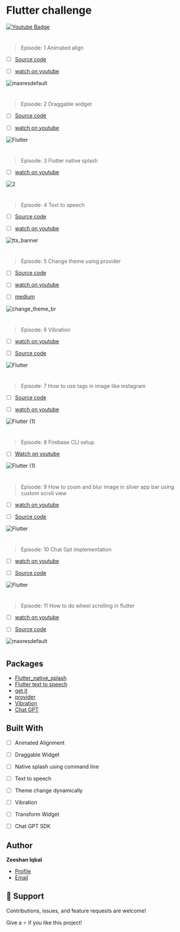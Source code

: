 # Flutter challenge

  <a href="https://www.youtube.com/channel/UCiBY18oLz7AyzZIzL3QrxwQ">
    <img src="https://img.shields.io/badge/YouTube-red?style=for-the-badge&logo=youtube&logoColor=white" alt="Youtube Badge"/>
  </a>
  
  >
  #

 <!-- ------------------------------------------------------ -->

> Episode: 1 Animated align

- [ ] [Source code](https://github.com/Zeeshan-progs/Flutter-challenge/tree/main/lib/ui/Ep_1_Alignment_align)

- [ ] [watch on youtube](https://www.youtube.com/watch?v=xtVApAuarD8)

![maxresdefault](https://user-images.githubusercontent.com/67018643/194779819-ef52a3a4-f825-4802-9b73-5f266283f37d.jpg)
# 

 <!-- ------------------------------------------------------ -->
 
> Episode: 2 Draggable widget
- [ ] [Source code](https://github.com/Zeeshan-progs/Flutter-challenge/tree/main/lib/ui/Ep_2_dragabble)

- [ ] [watch on youtube](https://www.youtube.com/watch?v=1L4QlI_nwz0)

![Flutter](https://user-images.githubusercontent.com/67018643/196007613-bd08c0c9-b385-435a-8585-007b5ef1ddad.png)

# 

 <!-- ------------------------------------------------------ -->

> Episode: 3 Flutter native splash

- [ ] [watch on youtube](https://www.youtube.com/watch?v=YGlgCbtXiYQ)

![2](https://user-images.githubusercontent.com/67018643/198876576-7ab02675-3bbb-4ddc-9f3f-244519b90cc0.png)

# 
 <!-- ------------------------------------------------------ -->

> Episode: 4 Text to speech

- [ ] [Source code](https://github.com/Zeeshan-progs/Flutter-challenge/tree/main/lib/ui/Ep_3_text_to_speech)

- [ ] [watch on youtube](https://youtu.be/x0md828OzlA)

![tts_banner](https://user-images.githubusercontent.com/67018643/198876954-21baba64-d3fa-446e-b695-ebee80d692b3.png)

# 
 <!-- ------------------------------------------------------ -->
 
> Episode: 5 Change theme using provider


- [ ] [Source code](https://github.com/Zeeshan-progs/Flutter-challenge/tree/main/lib/ui/Ep_4_change_theme)

- [ ] [watch on youtube](https://www.youtube.com/watch?v=h2JWvU1AMNA)
- [ ] [medium](https://medium.com/@md.zeeshaniqbal7277/change-theme-dynamically-flutter-provider-package-shared-preferences-35847c237025)

![change_theme_br](https://user-images.githubusercontent.com/67018643/199065296-5dba941f-7dbb-46ef-a48b-b4b0ad35b4ba.png)

# 
 <!-- ------------------------------------------------------ -->
 
> Episode: 6 Vibration

- [ ] [watch on youtube](https://www.youtube.com/watch?v=gWMqED6R5pE)

- [ ] [Source code](https://github.com/Zeeshan-progs/Flutter-challenge/tree/main/lib/ui/change_theme)

![Flutter](https://user-images.githubusercontent.com/67018643/202201346-07123c03-13f5-4d3e-9eac-b4409f67413a.png)

# 
 <!-- ------------------------------------------------------ -->
 
> Episode: 7  How to use tags in image like instagram 

- [ ] [Source code](https://github.com/Zeeshan-progs/Flutter-challenge/tree/main/lib/ui/Ep_5_tag_in_image)

- [ ] [watch on youtube](https://youtu.be/Jr2lJ1xx15E)

![Flutter (1)](https://user-images.githubusercontent.com/67018643/204156791-26cef5fe-4259-433e-90f2-151964864e0a.png)

# 
 <!-- ------------------------------------------------------ -->
 
> Episode: 8 Firebase CLI setup 

- [ ] [Watch on youtube](https://youtu.be/IFIrV1RTQFY)

![Flutter (1)](https://user-images.githubusercontent.com/67018643/206907880-b7939485-54b9-4cd7-8478-53192a12085f.png)

# 
 <!-- ------------------------------------------------------ -->
 
> Episode: 9 How to zoom and blur image in sliver app bar using custom scroll view 

- [ ] [watch on youtube](https://youtu.be/MLMJ3MnjXMk)

- [ ] [Source code](https://github.com/Zeeshan-progs/Flutter-challenge/tree/main/lib/ui/Ep_9_zoom_image_in_appbar)

![Flutter](https://user-images.githubusercontent.com/67018643/212134924-465c7a65-7c34-4fc1-a791-b437e694c33e.png)

# 
 <!-- ------------------------------------------------------ -->


 
> Episode: 10 Chat Gpt implementation

- [ ] [watch on youtube](https://www.youtube.com/watch?v=TReReLscVoA)

- [ ] [Source code](https://github.com/Zeeshan-progs/Flutter-challenge/tree/main/lib/ui/Ep_10_chat_GPT)

![Flutter](https://user-images.githubusercontent.com/67018643/219700376-05f10d25-118b-4467-8aae-3d66eb8c8cbf.png)

# 
 <!-- ------------------------------------------------------ -->


> Episode: 11 How to do wheel scrolling in flutter 

- [ ] [watch on youtube](https://www.youtube.com/watch?v=GI8AJ7KNsiY)

- [ ] [Source code](https://github.com/Zeeshan-progs/Flutter-challenge/tree/main/lib/ui/Ep_11_wheel_list_scroll_animation)

![maxresdefault](https://user-images.githubusercontent.com/67018643/220640190-a4790eee-3d61-498d-a8a3-2403ffd96f8d.jpg)


# 
 <!-- ------------------------------------------------------ -->


## Packages

- [Flutter_native_splash ](https://pub.dev/packages/flutter_native_splash)
- [Flutter text to speech ](https://pub.dev/packages/flutter_tts)
- [get it ](https://pub.dev/packages/get_it)
- [provider](https://pub.dev/packages/provider)
- [Vibration](https://pub.dev/packages/vibration)
- [Chat GPT](https://pub.dev/packages/chat_gpt_sdk)



## Built With

- [ ] Animated Alignment
- [ ] Draggable Widget
- [ ] Native splash using command line
- [ ] Text to speech
- [ ] Theme change dynamically
- [ ] Vibration
- [ ] Transform Widget 
- [ ] Chat GPT SDK








## Author

**Zeeshan Iqbal**

- [Profile](https://github.com/zeeshan-progs)
- [Email](mailto:md.zeeshaniqbal7277@gmail.com?subject=Hi "Hi!")


## 🤝 Support

Contributions, issues, and feature requests are welcome!

Give a ⭐️ if you like this project!
